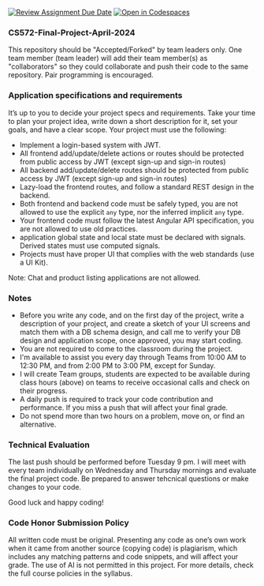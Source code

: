 [![Review Assignment Due Date](https://classroom.github.com/assets/deadline-readme-button-24ddc0f5d75046c5622901739e7c5dd533143b0c8e959d652212380cedb1ea36.svg)](https://classroom.github.com/a/p3MuSsiT)
[![Open in Codespaces](https://classroom.github.com/assets/launch-codespace-7f7980b617ed060a017424585567c406b6ee15c891e84e1186181d67ecf80aa0.svg)](https://classroom.github.com/open-in-codespaces?assignment_repo_id=14814221)
### CS572-Final-Project-April-2024

This repository should be "Accepted/Forked" by team leaders only. One team member (team leader) will add their team member(s) as "collaborators" so they could collaborate and push their code to the same repository. Pair programming is encouraged. 

### Application specifications and requirements
It’s up to you to decide your project specs and requirements. Take your time to plan your project idea, write down a short description for it, set your goals, and have a clear scope. Your project must use the following:  
* Implement a login-based system with JWT.  
* All frontend add/update/delete actions or routes should be protected from public access by JWT (except sign-up and sign-in routes)
* All backend add/update/delete routes should be protected from public access by JWT (except sign-up and sign-in routes)
* Lazy-load the frontend routes, and follow a standard REST design in the backend.
* Both frontend and backend code must be safely typed, you are not allowed to use the explicit `any` type, nor the inferred implicit `any` type.
* Your frontend code must follow the latest Angular API specification, you are not allowed to use old practices.
* application global state and local state must be declared with signals. Derived states must use computed signals.
* Projects must have proper UI that complies with the web standards (use a UI Kit).
  
Note: Chat and product listing applications are not allowed.  
  
### Notes
* Before you write any code, and on the first day of the project, write a description of your project, and create a sketch of your UI screens and match them with a DB schema design, and call me to verify your DB design and application scope, once approved, you may start coding.
* You are not required to come to the classroom during the project. 
* I'm available to assist you every day through Teams from 10:00 AM to 12:30 PM, and from 2:00 PM to 3:00 PM, except for Sunday. 
* I will create Team groups, students are expected to be available during class hours (above) on teams to receive occasional calls and check on their progress.
* A daily push is required to track your code contribution and performance. If you miss a push that will affect your final grade.
* Do not spend more than two hours on a problem, move on, or find an alternative.
      
### Technical Evaluation
The last push should be performed before Tuesday 9 pm. I will meet with every team individually on Wednesday and Thursday mornings and evaluate the final project code. Be prepared to answer tehcnical questions or make changes to your code.
     
Good luck and happy coding!
  
### Code Honor Submission Policy
All written code must be original. Presenting any code as one’s own work when it came from another source (copying code) is plagiarism, which includes any matching patterns and code snippets, and will affect your grade. The use of AI is not permitted in this project. For more details, check the full course policies in the syllabus.

